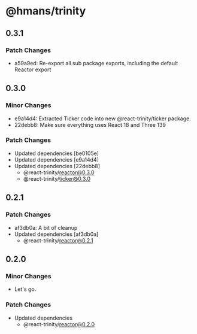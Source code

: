 # @hmans/trinity

## 0.3.1

### Patch Changes

- a59a9ed: Re-export all sub package exports, including the default Reactor export

## 0.3.0

### Minor Changes

- e9a14d4: Extracted Ticker code into new @react-trinity/ticker package.
- 22debb8: Make sure everything uses React 18 and Three 139

### Patch Changes

- Updated dependencies [be0105e]
- Updated dependencies [e9a14d4]
- Updated dependencies [22debb8]
  - @react-trinity/reactor@0.3.0
  - @react-trinity/ticker@0.3.0

## 0.2.1

### Patch Changes

- af3db0a: A bit of cleanup
- Updated dependencies [af3db0a]
  - @react-trinity/reactor@0.2.1

## 0.2.0

### Minor Changes

- Let's go.

### Patch Changes

- Updated dependencies
  - @react-trinity/reactor@0.2.0
